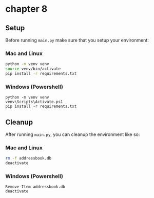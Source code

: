 # chapter 8

## Setup

Before running `main.py` make sure that you setup your environment:

### Mac and Linux

```bash
python -m venv venv
source venv/bin/activate
pip install -r requirements.txt
```

### Windows (Powershell)

```pwsh
python -m venv venv
venv\Scripts\Activate.ps1
pip install -r requirements.txt
```

## Cleanup

After running `main.py`, you can cleanup the environment like so:

### Mac and Linux

```bash
rm -f addressbook.db
deactivate
```

### Windows (Powershell)

```pwsh
Remove-Item addressbook.db
deactivate
```